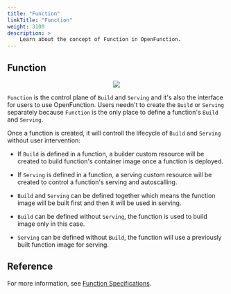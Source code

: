 ```yaml
---
title: "Function"
linkTitle: "Function"
weight: 3100
description: >	
    Learn about the concept of Function in OpenFunction.
---
```


## Function

<div align=center><img src=/images/docs/en/introduction/what-is-openfunction/openfunction-0.5-architecture.svg/></div>

`Function` is the control plane of `Build` and `Serving` and it's also the interface for users to use OpenFunction. Users needn't to create the `Build` or `Serving` separately because `Function` is the only place to define a function's `Build` and `Serving`.

Once a function is created, it will controll the lifecycle of `Build` and `Serving` without user intervention:

- If `Build` is defined in a function, a builder custom resource will be created to build function's container image once a function is deployed.

- If `Serving` is defined in a function, a serving custom resource will be created to control a function's serving and autoscalling.

- `Build` and `Serving` can be defined together which means the function image will be built first and then it will be used in serving.

- `Build` can be defined without `Serving`, the function is used to build image only in this case.

- `Serving` can be defined without `Build`, the function will use a previously built function image for serving.

## Reference

For more information, see [Function Specifications](../../../reference/component-reference/function-spec).